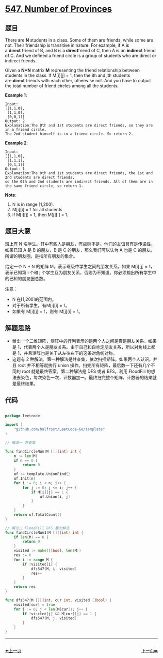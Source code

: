 # [547. Number of Provinces](https://leetcode.com/problems/number-of-provinces/)

## 题目

There are **N** students in a class. Some of them are friends, while some are not. Their friendship is transitive in nature. For example, if A is a **direct** friend of B, and B is a **direct**friend of C, then A is an **indirect** friend of C. And we defined a friend circle is a group of students who are direct or indirect friends.

Given a **N*N** matrix **M** representing the friend relationship between students in the class. If M[i][j] = 1, then the ith and jth students are **direct** friends with each other, otherwise not. And you have to output the total number of friend circles among all the students.

**Example 1**:

    Input: 
    [[1,1,0],
     [1,1,0],
     [0,0,1]]
    Output: 2
    Explanation:The 0th and 1st students are direct friends, so they are in a friend circle. 
    The 2nd student himself is in a friend circle. So return 2.

**Example 2**:

    Input: 
    [[1,1,0],
     [1,1,1],
     [0,1,1]]
    Output: 1
    Explanation:The 0th and 1st students are direct friends, the 1st and 2nd students are direct friends, 
    so the 0th and 2nd students are indirect friends. All of them are in the same friend circle, so return 1.

**Note**:

1. N is in range [1,200].
2. M[i][i] = 1 for all students.
3. If M[i][j] = 1, then M[j][i] = 1.


## 题目大意

班上有 N 名学生。其中有些人是朋友，有些则不是。他们的友谊具有是传递性。如果已知 A 是 B 的朋友，B 是 C 的朋友，那么我们可以认为 A 也是 C 的朋友。所谓的朋友圈，是指所有朋友的集合。

给定一个 N * N 的矩阵 M，表示班级中学生之间的朋友关系。如果 M[i][j] = 1，表示已知第 i 个和 j 个学生互为朋友关系，否则为不知道。你必须输出所有学生中的已知的朋友圈总数。


注意：

- N 在[1,200]的范围内。
- 对于所有学生，有M[i][i] = 1。
- 如果有 M[i][j] = 1，则有 M[j][i] = 1。


## 解题思路


- 给出一个二维矩阵，矩阵中的行列表示的是两个人之间是否是朋友关系，如果是 1，代表两个人是朋友关系。由于自己和自肯定朋友关系，所以对角线上都是 1，并且矩阵也是关于从左往右下的这条对角线对称。
- 这题有 2 种解法，第一种解法是并查集，依次扫描矩阵，如果两个人认识，并且 root 并不相等就执行 union 操作。扫完所有矩阵，最后数一下还有几个不同的 root 就是最终答案。第二种解法是 DFS 或者 BFS。利用 FloodFill 的想法去染色，每次染色一次，计数器加一。最终扫完整个矩阵，计数器的结果就是最终结果。


## 代码

```go

package leetcode

import (
	"github.com/halfrost/LeetCode-Go/template"
)

// 解法一 并查集

func findCircleNum(M [][]int) int {
	n := len(M)
	if n == 0 {
		return 0
	}
	uf := template.UnionFind{}
	uf.Init(n)
	for i := 0; i < n; i++ {
		for j := 0; j <= i; j++ {
			if M[i][j] == 1 {
				uf.Union(i, j)
			}
		}
	}
	return uf.TotalCount()
}

// 解法二 FloodFill DFS 暴力解法
func findCircleNum1(M [][]int) int {
	if len(M) == 0 {
		return 0
	}
	visited := make([]bool, len(M))
	res := 0
	for i := range M {
		if !visited[i] {
			dfs547(M, i, visited)
			res++
		}
	}
	return res
}

func dfs547(M [][]int, cur int, visited []bool) {
	visited[cur] = true
	for j := 0; j < len(M[cur]); j++ {
		if !visited[j] && M[cur][j] == 1 {
			dfs547(M, j, visited)
		}
	}
}

```


----------------------------------------------
<div style="display: flex;justify-content: space-between;align-items: center;">
<p><a href="https://books.halfrost.com/leetcode/ChapterFour/0500~0599/0542.01-Matrix/">⬅️上一页</a></p>
<p><a href="https://books.halfrost.com/leetcode/ChapterFour/0500~0599/0554.Brick-Wall/">下一页➡️</a></p>
</div>
